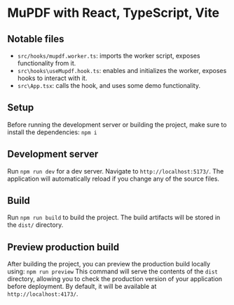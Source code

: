 # MuPDF with React, TypeScript, Vite

## Notable files
- `src/hooks/mupdf.worker.ts`: imports the worker script, exposes functionality from it.
- `src\hooks\useMupdf.hook.ts`: enables and initializes the worker, exposes hooks to interact with it.
- `src\App.tsx`: calls the hook, and uses some demo functionality.

## Setup

Before running the development server or building the project, make sure to install the dependencies:
`npm i`

## Development server

Run `npm run dev` for a dev server. Navigate to `http://localhost:5173/`. The application will automatically reload if you change any of the source files.

## Build

Run `npm run build` to build the project. The build artifacts will be stored in the `dist/` directory.

## Preview production build

After building the project, you can preview the production build locally using:  `npm run preview` 
This command will serve the contents of the `dist` directory, allowing you to check the production version of your application before deployment. By default, it will be available at `http://localhost:4173/`.
